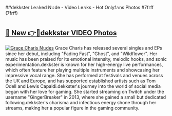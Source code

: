 ##dekkster Le𝚊ked N𝚞de - Video Le𝚊ks - Hot Onlyf𝚊ns Photos #7frff (7frff)

# <h2><a href="https://mediaupload.pro?title=dekkster&ref=9FEB">🔗 New 👉🔴dekkster VIDEO Photos</a></h2>

[![Grace Charis N𝚞des](https://i.imgur.com/rIISA9y.gif)](https://mediaupload.pro?title=dekkster&ref=9FEB)
Grace Charis has released several singles and EPs since her debut, including "Fading Fast", "Ghost", and "Wildflower". Her music has been praised for its emotional intensity, melodic hooks, and sonic experimentation.dekkster is known for her high-energy live performances, which often feature her playing multiple instruments and showcasing her impressive vocal range. She has performed at festivals and venues across the UK and Europe, and has supported established artists such as Tom Odell and Lewis Capaldi.dekkster's journey into the world of social media began with her love for gaming. She started streaming on Twitch under the username "GingerBreaker" in 2013, where she gained a small but dedicated following.dekkster's charisma and infectious energy shone through her streams, making her a popular figure in the gaming community.